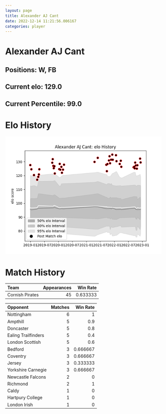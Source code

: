 ```yaml
---  
layout: page  
title: Alexander AJ Cant  
date: 2022-12-14 11:21:56.006167  
categories: player  
---
```

# Alexander AJ Cant

## Positions: W, FB

## Current elo: 129.0

## Current Percentile: 99.0

# Elo History


![elo history](history_AlexanderAJCant.png)
# Match History


| Team            |   Appearances |   Win Rate |
|:----------------|--------------:|-----------:|
| Cornish Pirates |            45 |   0.633333 |

| Opponent            |   Matches |   Win Rate |
|:--------------------|----------:|-----------:|
| Nottingham          |         6 |   1        |
| Ampthill            |         5 |   0.9      |
| Doncaster           |         5 |   0.8      |
| Ealing Trailfinders |         5 |   0.4      |
| London Scottish     |         5 |   0.6      |
| Bedford             |         3 |   0.666667 |
| Coventry            |         3 |   0.666667 |
| Jersey              |         3 |   0.333333 |
| Yorkshire Carnegie  |         3 |   0.666667 |
| Newcastle Falcons   |         2 |   0        |
| Richmond            |         2 |   1        |
| Caldy               |         1 |   0        |
| Hartpury College    |         1 |   0        |
| London Irish        |         1 |   0        |